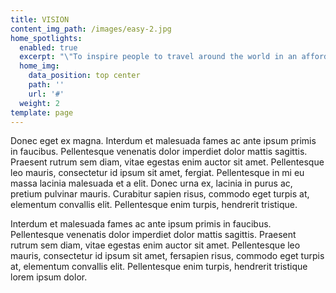 ```yaml
---
title: VISION
content_img_path: /images/easy-2.jpg
home_spotlights:
  enabled: true
  excerpt: "\"To inspire people to travel around the world in an affordable way beyond their expectations\".\rMy future goal for the company is helping maximum number of travellers to travel around the\rworld in an affordable way. Most of the travellers find difficulty in planning an ideal trip and\rthey end up in problems going through fraud websites and travel agents. Our research\rplatform would collect reviews and opinions from travellers and we would make different\rtour itineraries at different budgets at best prices, so this tour itinerary has all the travel\rtickets, accommodation, tickets for all the local monuments and breakfast. Travellers while\rplanning for a trip have to go through different websites for booking different tickets and\raccommodations and this thing would take a whole lot of time and would even end up in\rproblems due to fraud websites. So this venture would solve all the problems of travellers,\rthis would be a one-stop destination to get the best tour itinerary that every traveller would\rwant. In the coming future, our website will be having many new added features that will\rhelp travellers connect and also make the bookings easier than ever and we will improve user\rexperience and make sure people save money and time and have pleasant and unique travel\rexperience."
  home_img:
    data_position: top center
    path: ''
    url: '#'
  weight: 2
template: page
---
```


Donec eget ex magna. Interdum et malesuada fames ac ante ipsum primis in faucibus. Pellentesque venenatis dolor imperdiet dolor mattis sagittis. Praesent rutrum sem diam, vitae egestas enim auctor sit amet. Pellentesque leo mauris, consectetur id ipsum sit amet, fergiat. Pellentesque in mi eu massa lacinia malesuada et a elit. Donec urna ex, lacinia in purus ac, pretium pulvinar mauris. Curabitur sapien risus, commodo eget turpis at, elementum convallis elit. Pellentesque enim turpis, hendrerit tristique.

Interdum et malesuada fames ac ante ipsum primis in faucibus. Pellentesque venenatis dolor imperdiet dolor mattis sagittis. Praesent rutrum sem diam, vitae egestas enim auctor sit amet. Pellentesque leo mauris, consectetur id ipsum sit amet, fersapien risus, commodo eget turpis at, elementum convallis elit. Pellentesque enim turpis, hendrerit tristique lorem ipsum dolor.
